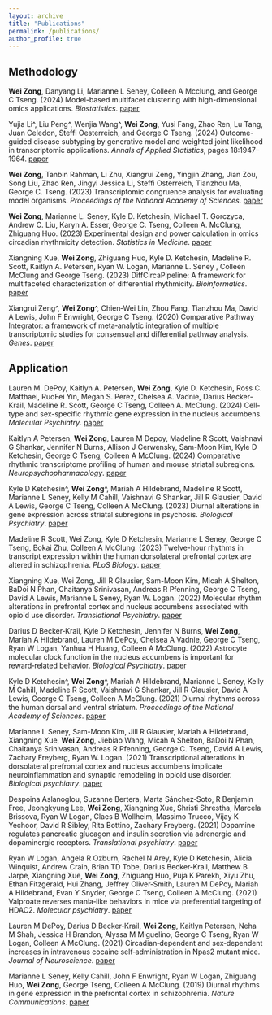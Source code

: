 ```yaml
---
layout: archive
title: "Publications"
permalink: /publications/
author_profile: true
---
```


## Methodology
**Wei Zong**, Danyang Li, Marianne L Seney, Colleen A Mcclung, and George C Tseng. (2024) Model-based multifacet clustering with high-dimensional omics applications. _Biostatistics_. [paper](https://doi.org/10.1093/biostatistics/kxae020)

Yujia Li^, Liu Peng^, Wenjia Wang^, **Wei Zong**, Yusi Fang, Zhao Ren, Lu Tang, Juan Celedon, Steffi Oesterreich, and George C Tseng. (2024) Outcome-guided disease subtyping by generative model
and weighted joint likelihood in transcriptomic applications. _Annals of Applied Statistics_, pages
18:1947–1964. [paper](https://projecteuclid.org/journals/annals-of-applied-statistics/volume-18/issue-3/Outcome-guided-disease-subtyping-by-generative-model-and-weighted-joint/10.1214/23-AOAS1865.full)

**Wei Zong**, Tanbin Rahman, Li Zhu, Xiangrui Zeng, Yingjin Zhang, Jian Zou, Song Liu, Zhao Ren, Jingyi Jessica Li, Steffi Osterreich, Tianzhou Ma, George C. Tseng. (2023) Transcriptomic congruence analysis for evaluating model organisms. _Proceedings of the National Academy of Sciences_. [paper](https://www.pnas.org/doi/abs/10.1073/pnas.2202584120)

**Wei Zong**, Marianne L. Seney, Kyle D. Ketchesin, Michael T. Gorczyca, Andrew C. Liu, Karyn A. Esser, George C. Tseng, Colleen A. McClung, Zhiguang Huo. (2023) Experimental design and power calculation in omics circadian rhythmicity detection. _Statistics in Medicine_. [paper](https://onlinelibrary.wiley.com/doi/abs/10.1002/sim.9803) 

Xiangning Xue, **Wei Zong**, Zhiguang Huo, Kyle D. Ketchesin, Madeline R. Scott, Kaitlyn A. Petersen, Ryan W. Logan, Marianne L. Seney , Colleen McClung and George Tseng. (2023) DiffCircaPipeline: A framework for multifaceted characterization of differential rhythmicity. _Bioinformatics_. [paper](https://academic.oup.com/bioinformatics/article/39/1/btad039/6992656)

Xiangrui Zeng^, **Wei Zong**^, Chien‑Wei Lin, Zhou Fang, Tianzhou Ma, David A Lewis, John F Enwright, George C Tseng. (2020) Comparative Pathway Integrator: a framework of meta‑analytic integration of multiple transcriptomic studies for consensual and differential pathway analysis. _Genes_. [paper](https://www.mdpi.com/2073‑4425/11/6/696)

## Application
Lauren M. DePoy, Kaitlyn A. Petersen, **Wei Zong**, Kyle D. Ketchesin, Ross C. Matthaei, RuoFei Yin, Megan S. Perez, Chelsea A. Vadnie, Darius Becker-Krail, Madeline R. Scott, George C Tseng, Colleen A. McClung. (2024) Cell-type and sex-specific rhythmic gene expression in the nucleus accumbens. _Molecular Psychiatry_. [paper](https://www.nature.com/articles/s41380-024-02569-7)

Kaitlyn A Petersen, **Wei Zong**, Lauren M Depoy, Madeline R Scott, Vaishnavi G Shankar, Jennifer N Burns, Allison J Cerwensky, Sam-Moon Kim, Kyle D Ketchesin, George C Tseng, Colleen A McClung. (2024) Comparative rhythmic transcriptome profiling of human and mouse striatal subregions. _Neuropsychopharmacology_. [paper](https://www.nature.com/articles/s41386-023-01788-w)

Kyle D Ketchesin^, **Wei Zong**^, Mariah A Hildebrand, Madeline R Scott, Marianne L Seney, Kelly M Cahill, Vaishnavi G Shankar, Jill R Glausier, David A Lewis, George C Tseng, Colleen A McClung. (2023) Diurnal alterations in gene expression across striatal subregions in psychosis. _Biological Psychiatry_. [paper](https://www.sciencedirect.com/science/article/abs/pii/S0006322322015220)

Madeline R Scott, Wei Zong, Kyle D Ketchesin, Marianne L Seney, George C Tseng, Bokai Zhu, Colleen A McClung. (2023) Twelve-hour rhythms in transcript expression within the human dorsolateral prefrontal cortex are altered in schizophrenia. _PLoS Biology_. [paper](https://journals.plos.org/plosbiology/article?id=10.1371/journal.pbio.3001688)

Xiangning Xue, Wei Zong, Jill R Glausier, Sam-Moon Kim, Micah A Shelton, BaDoi N Phan, Chaitanya Srinivasan, Andreas R Pfenning, George C Tseng, David A Lewis, Marianne L Seney, Ryan W. Logan. (2022) Molecular rhythm alterations in prefrontal cortex and nucleus accumbens associated with opioid use disorder. _Translational Psychiatry_. [paper](https://www.nature.com/articles/s41398-022-01894-1)

Darius D Becker‑Krail, Kyle D Ketchesin, Jennifer N Burns, **Wei Zong**, Mariah A Hildebrand, Lauren M DePoy, Chelsea A Vadnie, George C Tseng, Ryan W Logan, Yanhua H Huang, Colleen A McClung. (2022) Astrocyte molecular clock function in the nucleus accumbens is important for reward‑related behavior. _Biological Psychiatry_. [paper](https://www.sciencedirect.com/science/article/abs/pii/S0006322322000944)

Kyle D Ketchesin^, **Wei Zong**^, Mariah A Hildebrand, Marianne L Seney, Kelly M Cahill, Madeline R Scott, Vaishnavi G Shankar, Jill R Glausier, David A Lewis, George C Tseng, Colleen A McClung. (2021) Diurnal rhythms across the human dorsal and ventral striatum. _Proceedings of the National Academy of Sciences_. [paper](https://www.pnas.org/doi/10.1073/pnas.2016150118)

Marianne L Seney, Sam-Moon Kim, Jill R Glausier, Mariah A Hildebrand, Xiangning Xue, **Wei Zong**, Jiebiao Wang, Micah A Shelton, BaDoi N Phan, Chaitanya Srinivasan, Andreas R Pfenning, George C. Tseng, David A Lewis, Zachary Freyberg, Ryan W. Logan. (2021) Transcriptional alterations in dorsolateral prefrontal cortex and nucleus accumbens implicate neuroinflammation and synaptic remodeling in opioid use disorder. _Biological psychiatry_. [paper](https://www.sciencedirect.com/science/article/pii/S000632232101369X)

Despoina Aslanoglou, Suzanne Bertera, Marta Sánchez‑Soto, R Benjamin Free, Jeongkyung Lee, **Wei Zong**, Xiangning Xue, Shristi Shrestha, Marcela Brissova, Ryan W Logan, Claes B Wollheim, Massimo Trucco, Vijay K Yechoor, David R Sibley, Rita Bottino, Zachary Freyberg. (2021) Dopamine regulates pancreatic glucagon and insulin secretion via adrenergic and dopaminergic receptors. _Translational psychiatry_. [paper](https://www.nature.com/articles/s41398‑020‑01171‑z)

Ryan W Logan, Angela R Ozburn, Rachel N Arey, Kyle D Ketchesin, Alicia Winquist, Andrew Crain, Brian TD Tobe, Darius Becker‑Krail, Matthew B Jarpe, Xiangning Xue, **Wei Zong**, Zhiguang Huo, Puja K Parekh, Xiyu Zhu, Ethan Fitzgerald, Hui Zhang, Jeffrey Oliver‑Smith, Lauren M DePoy, Mariah A Hildebrand, Evan Y Snyder, George C Tseng, Colleen A McClung. (2021) Valproate reverses mania‑like behaviors in mice via preferential targeting of HDAC2. _Molecular psychiatry_. [paper](https://www.nature.com/articles/s41380‑020‑00958‑2)

Lauren M DePoy, Darius D Becker‑Krail, **Wei Zong**, Kaitlyn Petersen, Neha M Shah, Jessica H Brandon, Alyssa M Miguelino, George C Tseng, Ryan W Logan, Colleen A McClung. (2021) Circadian‑dependent and sex‑dependent increases in intravenous cocaine self‑administration in Npas2 mutant mice. _Journal of Neuroscience_. [paper](https://www.jneurosci.org/content/41/5/1046.abstract)

Marianne L Seney, Kelly Cahill, John F Enwright, Ryan W Logan, Zhiguang Huo, **Wei Zong**, George Tseng, Colleen A McClung. (2019) Diurnal rhythms in gene expression in the prefrontal cortex in schizophrenia. _Nature Communications_. [paper](https://www.nature.com/articles/s41467-019-11335-1)




